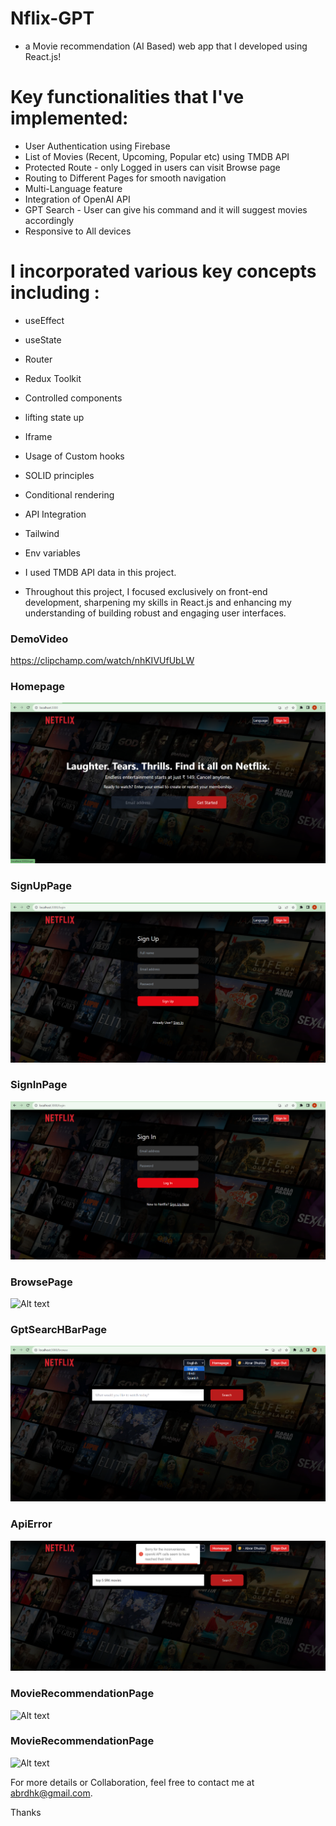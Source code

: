 # Nflix-GPT 
 - a Movie recommendation (AI Based) web app that I developed using React.js!

# Key functionalities that I've implemented:
 - User Authentication using Firebase
 - List of Movies (Recent, Upcoming, Popular etc) using TMDB API 
 - Protected Route - only Logged in users can visit Browse page
 - Routing to Different Pages for smooth navigation
 - Multi-Language feature
 - Integration of OpenAI API
 - GPT Search - User can give his command and it will suggest movies accordingly
 - Responsive to All devices

# I incorporated various key concepts including :
 - useEffect
 - useState
 - Router
 - Redux Toolkit
 - Controlled components
 - lifting state up
 - Iframe
 - Usage of Custom hooks
 - SOLID principles
 - Conditional rendering
 - API Integration
 - Tailwind 
 - Env variables

 - I used TMDB API data in this project.
 - Throughout this project, I focused exclusively on front-end development, sharpening my skills in React.js and enhancing my understanding of building robust and engaging user interfaces.


### DemoVideo
https://clipchamp.com/watch/nhKIVUfUbLW

### Homepage
![Alt text](src/utils/Screenshots/HomePage.png)

### SignUpPage
![Alt text](src/utils/Screenshots/SignUp.png)

### SignInPage
![Alt text](src/utils/Screenshots/Login.png)

### BrowsePage
![Alt text](src/utils/Screenshots/BrowsePage.png)

### GptSearcHBarPage
![Alt text](src/utils/Screenshots/GptSearchPage.png)

### ApiError
![Alt text](src/utils/Screenshots/ApiError.png)

### MovieRecommendationPage
![Alt text](src/utils/Screenshots/MovieSuggestion-01.png)

### MovieRecommendationPage
![Alt text](src/utils/Screenshots/MovieSuggestion-02.png)


For more details or Collaboration, feel free to contact me at abrdhk@gmail.com.

Thanks